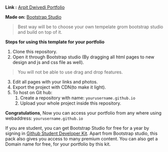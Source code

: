 **Link :** [Arpit Dwivedi Portfolio](https://arpit-dwivedi.github.io/)

**Made on:** [Bootstrap Studio](https://bootstrapstudio.io/)

>Best way will be to choose your own tempelate grom bootstrap studio and build on top of it.

**Steps for using this template for your portfolio**

1.  Clone this repository.
2.  Open it through Bootstrap studio (By dragging all html pages to new design and js and css file as well).

>You will not be able to use drag and drop features.

3.  Edit all pages with your links and photos.
4.  Export the project with CDN(to make it light).
5.  To host on Git hub:
    1.   Create a repository with name: `yourusername.github.io`
    2.   Upload your whole project inside this repository.

**Congratulations**, Now you can access your portfolio from any where using webaddress: `yourusername.github.io`

If you are student, you can get Bootstrap Studio for free for a year by signing in [Github Student Developer Kit](https://education.github.com/pack/offers). Apart from Bootstrap studio, this pack also gives you access to many premium content. You can also get a Domain name for free, for your portfolio by this kit.
